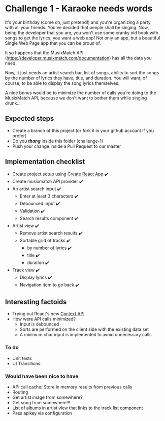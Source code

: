# Challenge 1 - Karaoke needs words
It's your birthday (come on, just pretend!) and you're organizing a party with all your friends. 
You've decided that people shall be singing. 
Now, being the developer that you are, you won't use some cranky old book with songs to get the lyrics, you want a web 
app! Not only an app, but a beautiful Single Web Page app that you can be proud of.

It so happens that the MusixMatch API (https://developer.musixmatch.com/documentation) has all the data you need.

Now, it just needs an artist search bar, list of songs, ability to sort the songs by the number of lyrics they have, 
title, and duration. You will want, of course, to be able to display the song lyrics themselves. 

A nice bonus would be to minimize the number of calls you're doing to the MusixMatch API, because we don't want to 
bother them while singing drunk...

## Expected steps
+ Create a branch of this project (or fork it in your github account if you prefer)
+ Do you **_thang_** inside this folder (challenge-1)
+ Push your change inside a Pull Request to our master

## Implementation checklist

*   Create project setup using [Create React App](https://github.com/facebook/create-react-app) :heavy_check_mark:
*   Create musixmatch API provider :heavy_check_mark:
*   An artist search input :heavy_check_mark:
    *   Enter at least 3 characters :heavy_check_mark:
    *   Debounced input :heavy_check_mark:
    *   Validation :heavy_check_mark:
    *   Search results component :heavy_check_mark:
*   Artist view :heavy_check_mark:
    *   Remove artist search results :heavy_check_mark:
    *   Sortable grid of tracks :heavy_check_mark:
        *   by number of lyrics :heavy_check_mark:
        *   title :heavy_check_mark:
        *   duration :heavy_check_mark:
*   Track view :heavy_check_mark:
    *   Display lyrics :heavy_check_mark:
    *   Navigation item to go back :heavy_check_mark:

## Interesting factoids

*   Trying out React's new [Context API](https://reactjs.org/docs/context.html)
*   How were API calls minimized?
    * Input is debounced
    * Sorts are performed on the client side with the existing data set
    * A minimum char input is implemented to avoid unnecessary calls

### To do
*   Unit tests
*   UI Transitions

### Would have been nice to have
*   API call cache: Store in memory results from previous calls
*   Routing
*   Get artist image from somewhere?
*   Get song from somewhere!!!
*   List of albums in artist view that links to the track list component
*   Pass apikey via configuration

